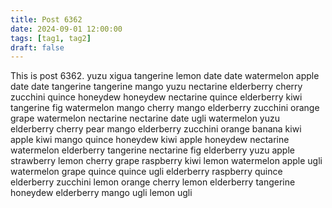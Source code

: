 ```yaml
---
title: Post 6362
date: 2024-09-01 12:00:00
tags: [tag1, tag2]
draft: false
---
```

This is post 6362.
yuzu
xigua
tangerine
lemon
date
date
watermelon
apple
date
date
tangerine
tangerine
mango
yuzu
nectarine
elderberry
cherry
zucchini
quince
honeydew
honeydew
nectarine
quince
elderberry
kiwi
tangerine
fig
watermelon
mango
cherry
mango
elderberry
zucchini
orange
grape
watermelon
nectarine
nectarine
date
ugli
watermelon
yuzu
elderberry
cherry
pear
mango
elderberry
zucchini
orange
banana
kiwi
apple
kiwi
mango
quince
honeydew
kiwi
apple
honeydew
nectarine
watermelon
elderberry
tangerine
nectarine
fig
elderberry
yuzu
apple
strawberry
lemon
cherry
grape
raspberry
kiwi
lemon
watermelon
apple
ugli
watermelon
grape
quince
quince
ugli
elderberry
raspberry
quince
elderberry
zucchini
lemon
orange
cherry
lemon
elderberry
tangerine
honeydew
elderberry
mango
ugli
lemon
ugli

